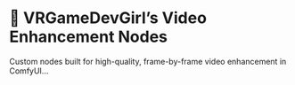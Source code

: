 # 🎨 VRGameDevGirl’s Video Enhancement Nodes

Custom nodes built for high-quality, frame-by-frame video enhancement in ComfyUI...

